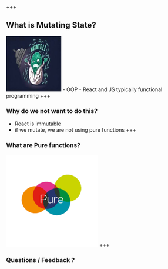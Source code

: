 +++
## What is Mutating State?
<img src="./mutate.jpeg" width="150" height="150"/>
 - OOP
 - React and JS typically functional programming
+++

### Why do we not want to do this?
- React is immutable
- if we mutate, we are not using pure functions
+++

### What are Pure functions?
<img src="./pure.png" width="250" height="250"/>
+++


### Questions / Feedback ?

